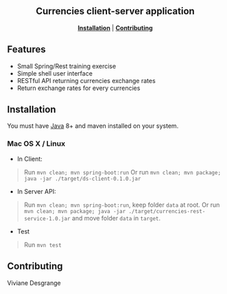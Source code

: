 <p align="center">
  <h2 align=center>Currencies client-server application</h2>

  <p align="center">
  <b><a href="#installation">Installation</a></b>
  |
  <b><a href="#contributing">Contributing</a></b>
</p>

## Features

* Small Spring/Rest training exercise
* Simple shell user interface
* RESTful API returning currencies exchange rates
* Return exchange rates for every currencies

## Installation

You must have [Java](https://www.java.com/en/download) 8+ and maven installed on your system.

### Mac OS X / Linux

* In Client:
> Run `mvn clean; mvn spring-boot:run` 
> Or run `mvn clean; mvn package; java -jar ./target/ds-client-0.1.0.jar`

* In Server API:
> Run `mvn clean; mvn spring-boot:run`, keep folder `data` at root.
> Or run `mvn clean; mvn package; java -jar ./target/currencies-rest-service-1.0.jar` and move folder `data` in `target`.

* Test
> Run `mvn test`

## Contributing

Viviane Desgrange
